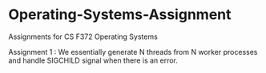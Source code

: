 # Operating-Systems-Assignment
Assignments for CS F372 Operating Systems  

 Assignment 1
 : We essentially generate N threads from N worker processes and handle SIGCHILD signal when there is an error.
